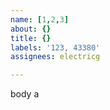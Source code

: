 ```yaml
---         
name: [1,2,3]
about: {}
title: {}
labels: '123, 43380'
assignees: electricg

---         
```


body a
